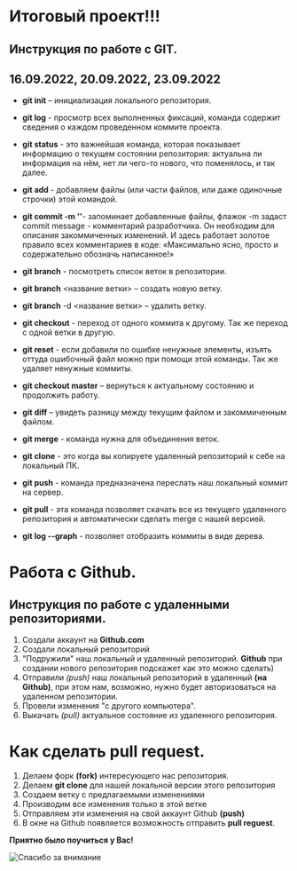 # Итоговый проект!!!
## Инструкция по работе с GIT.

## 16.09.2022, 20.09.2022, 23.09.2022

* **git init** – инициализация локального репозитория.

* **git log** - просмотр всех выполненных фиксаций, команда содержит сведения о каждом проведенном коммите проекта.

* **git status** - это важнейшая команда, которая показывает информацию о текущем состоянии репозитория: актуальна ли информация на нём, нет ли чего-то нового, что поменялось, и так далее.

* **git add** - добавляем файлы (или части файлов, или даже одиночные строчки) этой командой.

* **git commit -m ''**- запоминает добавленные файлы, флажок -m задаст commit message - комментарий разработчика. Он необходим для описания закоммиченных изменений. И здесь работает золотое правило всех комментариев в коде: «Максимально ясно, просто и содержательно обозначь написанное!»

* **git branch** - посмотреть список веток в репозитории.

* **git branch** <название ветки> – создать новую ветку.

* **git branch** -d <название ветки> – удалить ветку.

* **git checkout** - переход от одного коммита к другому. Так же переход с одной ветки в другую.

* **git reset** - если добавили по ошибке ненужные элементы, изъять оттуда ошибочный файл можно при помощи этой команды. Так же удаляет ненужные коммиты.

* **git checkout master** – вернуться к актуальному состоянию и продолжить работу.

* **git diff** – увидеть разницу между текущим файлом и закоммиченным файлом.

* **git merge** - команда нужна для объединения веток.

* **git clone** - это когда вы копируете удаленный репозиторий к себе на локальный ПК.

* **git push** - команда предназначена переслать наш локальный коммит на сервер.

* **git pull** - эта команда позволяет скачать все из текущего удаленного репозитория и автоматически сделать merge с нашей версией.

* **git log --graph** - позволяет отобразить коммиты в виде дерева.

# Работа с Github.

## Инструкция по работе с удаленными репозиториями.

1. Создали аккаунт на **Github.com**
2. Создали локальный репозиторий 
3. "Подружили" наш локальный и удаленный репозиторий. **Github** при создании нового репозитория подскажет как это можно сделать)
4. Отправили *(push)* наш локальный репозиторий в удаленный **(на Github)**, при этом нам, возможно, нужно будет авторизоваться на удаленном репозитории.
5. Провели изменения "с другого компьютера".
6. Выкачать *(pull)* актуальное состояние из удаленного репозитория.

# Как сделать pull request.

1. Делаем форк **(fork)** интересующего нас репозитория.
2. Делаем **git clone** для нашей локальной версии этого репозитория
3. Создаем ветку с предлагаемыми изменениями 
4. Производим все изменения только в этой ветке
5. Отправляем эти изменения на свой аккаунт Github **(push)**
6. В окне на Github появляется возможность отправить **pull reguest**.

**Приятно было поучиться у Вас!**

![Спасибо за внимание](%D1%81%D0%BF%D0%B0%D1%81%D0%B8%D0%B1%D0%BE.jpg)